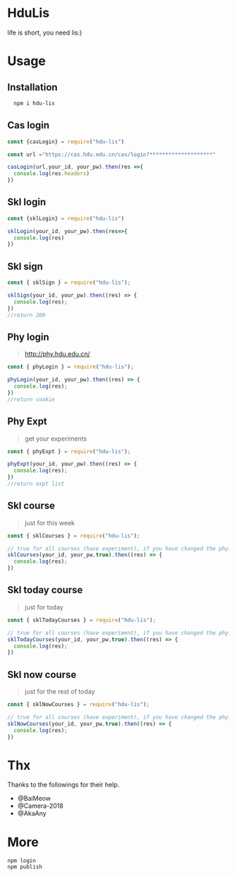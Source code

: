 # HduLis
life is short, you need lis:)

# Usage

## Installation

```bash
  npm i hdu-lis
```

## Cas login


```js
const {casLogin} = require("hdu-lis")

const url ="https://cas.hdu.edu.cn/cas/login?********************"

casLogin(url,your_id, your_pw).then(res =>{
  console.log(res.headers)
})
```

## Skl login


```js
const {sklLogin} = require("hdu-lis")

sklLogin(your_id, your_pw).then(res=>{
  console.log(res)
})
```

## Skl sign


```js
const { sklSign } = require("hdu-lis");

sklSign(your_id, your_pw).then((res) => {
  console.log(res);
})
//return 200
```

## Phy login

> http://phy.hdu.edu.cn/

```js
const { phyLogin } = require("hdu-lis");

phyLogin(your_id, your_pw).then((res) => {
  console.log(res);
})
//return cookie
```

## Phy Expt

> get your experiments

```js
const { phyExpt } = require("hdu-lis");

phyExpt(your_id, your_pw).then((res) => {
  console.log(res);
})
//return expt list
```

## Skl course

> just for this week

```js
const { sklCourses } = require("hdu-lis");

// true for all courses (have experiment), if you have changed the phy.hdu.edu.cn's password , you should add an argument phy_pw
sklCourses(your_id, your_pw,true).then((res) => {
  console.log(res);
})
```

## Skl today course

> just for today

```js
const { sklTodayCourses } = require("hdu-lis");

// true for all courses (have experiment), if you have changed the phy.hdu.edu.cn's password , you should add an argument phy_pw
sklTodayCourses(your_id, your_pw,true).then((res) => {
  console.log(res);
})
```

## Skl now course

> just for the rest of today

```js
const { sklNowCourses } = require("hdu-lis");

// true for all courses (have experiment), if you have changed the phy.hdu.edu.cn's password , you should add an argument phy_pw
sklNowCourses(your_id, your_pw,true).then((res) => {
  console.log(res);
})
```

# Thx

Thanks to the followings for their help.

- @BaiMeow
- @Camera-2018
- @AkaAny


# More

```
npm login
npm publish
```